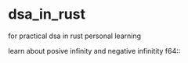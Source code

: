 # dsa_in_rust
for practical dsa in rust personal learning

learn about posive infinity and negative infinitity 
f64::